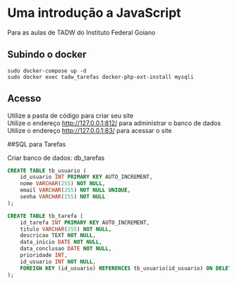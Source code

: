 # Uma introdução a JavaScript
Para as aulas de TADW do Instituto Federal Goiano

## Subindo o docker

`sudo docker-compose up -d` <br />
`sudo docker exec tadw_tarefas docker-php-ext-install mysqli`

## Acesso
Utilize a pasta de código para criar seu site <br />
Utilize o endereço http://127.0.0.1:812/ para administrar o banco de dados <br />
Utilize o endereço http://127.0.0.1:83/ para acessar o site

##SQL para Tarefas

Criar banco de dados: db_tarefas
```sql
CREATE TABLE tb_usuario (
    id_usuario INT PRIMARY KEY AUTO_INCREMENT,
    nome VARCHAR(255) NOT NULL,
    email VARCHAR(255) NOT NULL UNIQUE,
    senha VARCHAR(255) NOT NULL
);

CREATE TABLE tb_tarefa (
    id_tarefa INT PRIMARY KEY AUTO_INCREMENT,
    titulo VARCHAR(255) NOT NULL,
    descricao TEXT NOT NULL,
    data_inicio DATE NOT NULL,
    data_conclusao DATE NOT NULL,
    prioridade INT,
    id_usuario INT NOT NULL,
    FOREIGN KEY (id_usuario) REFERENCES tb_usuario(id_usuario) ON DELETE CASCADE
);
```
